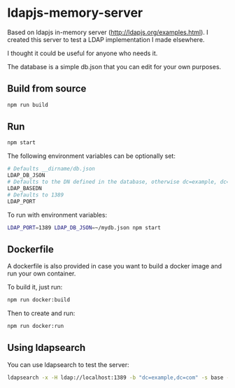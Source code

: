 # ldapjs-memory-server

Based on ldapjs in-memory server (http://ldapjs.org/examples.html).
I created this server to test a LDAP implementation I made elsewhere.

I thought it could be useful for anyone who needs it.

The database is a simple db.json that you can edit for your own purposes.

## Build from source

```bash
npm run build
```

## Run

```bash
npm start
```

The following environment variables can be optionally set:

```bash
# Defaults __dirname/db.json
LDAP_DB_JSON
# Defaults to the DN defined in the database, otherwise dc=example, dc=com
LDAP_BASEDN
# Defaults to 1389
LDAP_PORT
```

To run with environment variables:
```bash
LDAP_PORT=1389 LDAP_DB_JSON=~/mydb.json npm start
```
## Dockerfile

A dockerfile is also provided in case you want to build a docker image and run your own container.

To build it, just run:

```bash
npm run docker:build
```

Then to create and run:

```bash
npm run docker:run
```

## Using ldapsearch

You can use ldapsearch to test the server:
```bash
ldapsearch -x -H ldap://localhost:1389 -b "dc=example,dc=com" -s base -D 'cn=John Doe, dc=example, dc=com' -w demo
```